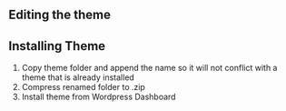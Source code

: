 ## Editing the theme

## Installing Theme
1. Copy theme folder and append the name so it will not conflict with a theme that is already installed
2. Compress renamed folder to .zip
3. Install theme from Wordpress Dashboard